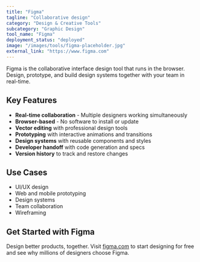 ```yaml
---
title: "Figma"
tagline: "Collaborative design"
category: "Design & Creative Tools"
subcategory: "Graphic Design"
tool_name: "Figma"
deployment_status: "deployed"
image: "/images/tools/figma-placeholder.jpg"
external_link: "https://www.figma.com"
---
```

Figma is the collaborative interface design tool that runs in the browser. Design, prototype, and build design systems together with your team in real-time.

## Key Features

- **Real-time collaboration** - Multiple designers working simultaneously
- **Browser-based** - No software to install or update
- **Vector editing** with professional design tools
- **Prototyping** with interactive animations and transitions
- **Design systems** with reusable components and styles
- **Developer handoff** with code generation and specs
- **Version history** to track and restore changes

## Use Cases

- UI/UX design
- Web and mobile prototyping
- Design systems
- Team collaboration
- Wireframing

## Get Started with Figma

Design better products, together. Visit [figma.com](https://www.figma.com) to start designing for free and see why millions of designers choose Figma.